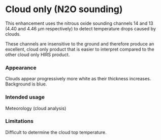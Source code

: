 # Cloud only (N2O sounding)

This enhancement uses the nitrous oxide sounding channels 14 and 13 (4.40 and 4.46 µm respectively) to detect temperature drops caused by clouds. 

These channels are insensitive to the ground and therefore produce an excellent, cloud only product that is easier to interpret compared to the other cloud only HIRS product.

### Appearance

Clouds appear progressively more white as their thickness increases.
Background is blue.

### Intended usage

Meteorology (cloud analysis)

### Limitations

Difficult to determine the cloud top temperature.